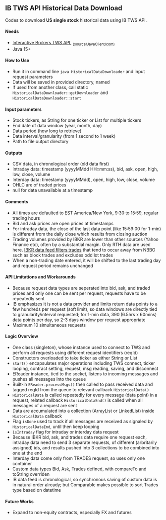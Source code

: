 ## IB TWS API Historical Data Download

Codes to download **US single stock** historical data using IB TWS API.  

#### Needs
- [Interactive Brokers TWS API](https://ibkrcampus.com/ibkr-api-page/twsapi-doc/#find-the-api), <sub>(source/JavaClient/com)</sub>
- Java 15+

#### How to Use
- Run it in command line `java HistoricalDataDownloader` and input request parameters
- Data will be saved in provided directory, named <ticker> <barSize> <yyyymmdd-yyyymmdd>
- If used from another class, call static `HistoricalDataDownloader::getDownloader` and `HistoricalDataDownloader::start`

#### Input parameters
- Stock tickers, as String for one ticker or List<String> for multiple tickers
- End date of data window (year, month, day)
- Data period (how long to retrieve)
- Data interval/granularity (from 1 second to 1 week)
- Path to file output directory

#### Outputs
- CSV data, in chronological order (old data first)
- Intraday data: timestamp (yyyyMMdd HH::mm:ss), bid, ask, open, high, low, close, volume
- Interday data: timestamp (yyyyMMdd), open, high, low, close, volume
- OHLC are of traded prices
- null for data unavailable at a timestamp

#### Comments
- All times are defaulted to EST America/New York, 9:30 to 15:59, regular trading hours
- Bid and ask prices are open prices at timestamps
- For intraday data, the close of the last data point (like 15:59:00 for 1-min) is different from the daily close which results from closing auction
- Trading volumes provided by IBKR are lower than other sources (Yahoo Finance etc), often by a substantial margin. Only RTH data are used here. [IBKR data feed filters trades](https://ibkrcampus.com/ibkr-api-page/twsapi-doc/#filtered-hist-data) that tend to occur away from NBBO such as block trades and excludes odd lot trades
- When a non-trading date entered, it will be shifted to the last trading day and request period remains unchanged

#### API Limitations and Workarounds
- Because request data types are seperated into bid, ask, and traded prices and only one can be sent per request, requests have to be repeatedly sent
- IB emphasizes it is not a data provider and limits return data points to a few hundreds per request (soft limit), so data windows are directly tied to granularity/interval requested; for 1-min data, 390 (6.5hrs x 60mins) data points per day, so 2-3 days window per request appropriate
- Maximum 10 simultaneous requests

#### Logic Overview
- One class (singleton), whose instance used to connect to TWS and perform all requests using different request identifiers (reqId)
- Constructors overloaded to take ticker as either String or List<String>
- `start()` encapsulates major operations including TWS connect, ticker looping, contract setting, request, msg reading, saving, and disconnect
- EReader instance, tied to the socket, listens to incoming messages and pushes all messages into the queue
- Built-in `EReader.processMsgs()` then called to pass received data and tagged reqId from the queue to relevant callback `HistoricalData()`
- `HistoricalData` is called repeatedly for every message (data point) in a request, related callback `HistoricalDataEnd()` is called when all messages of a request are sent
- Data are accumulated into a collection (ArrayList or LinkedList) inside `HistoricalData` callback
- Flag `isDone` used to track if all messages are received as signaled by `HistoricalDataEnd`, until then keep looping
- `isIntraday` flag for intraday or interday data request
- Because IBKR bid, ask, and trades data require one request each, intraday data need to send 3 separate requests, of different (arbritarily assigned) ids, and results pushed into 3 collections to be combined into one at the end
- Interday data come only from TRADES request, so uses only one container
- Custom data types Bid, Ask, Trades defined, with compareTo and toString overriden
- IB data feed is chronological, so synchronous saving of custom data is in natural order already; but Comparable<Trades> makes possible to sort Trades type based on datetime

#### Future Works
- Expand to non-equity contracts, especially FX and futures
